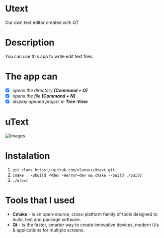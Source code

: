 # Utext
Our own text editor created with QT

# Description
You can use this app to write edit text files.

# The app can
- [x] _opens the directory **[Command + O]**_
- [x] _opens the file **[Command + N]**_
- [x] _display opened project in **Tree-View**_

# uText
![Images](https://user-images.githubusercontent.com/olanser/Utext/main/.github/images/screen.png)

# Instalation
1. `git clone https://github.com/olanser/Utext.git`
2. `cmake . -Bbuild -Wdev -Werror=dev && cmake --build ./build`
3. `./utext`

# Tools that I used
 - **Cmake** - is an open-source, cross-platform family of tools designed to build, test and package software.
 - **Qt** - is the faster, smarter way to create innovative devices, modern UIs & applications for multiple screens.
